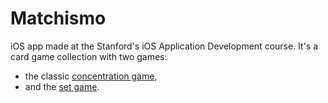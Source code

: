# Matchismo

iOS app made at the Stanford's iOS Application Development course. It's a card game collection with two games:
- the classic [concentration game](https://en.wikipedia.org/wiki/Concentration_(game)),
- and the [set game](https://en.wikipedia.org/wiki/Set_(game)).
